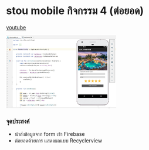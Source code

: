 # stou mobile กิจกรรม 4 (ต่อยอด)

[youtube](https://www.youtube.com/watch?v=rK-rlgUEkck)

<img width="300" alt="portfolio_view" src="https://raw.githubusercontent.com/samiti3d/stou_mobile/main/hotelreview.jpg">

### จุดประสงค์

* นำส่งข้อมูลจาก form เข้า Firebase
* ต่อยอดด้วยการ แสดงผลแบบ Recyclerview
 
